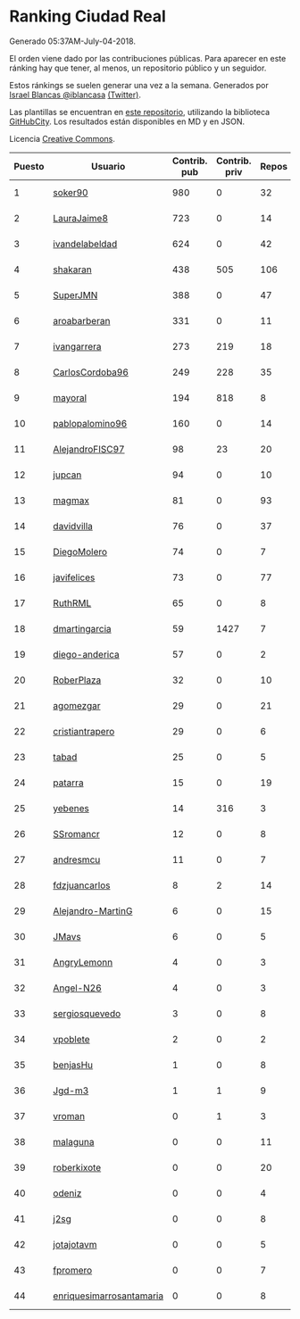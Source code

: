 # Ranking Ciudad Real

Generado 05:37AM-July-04-2018.

El orden viene dado por las contribuciones públicas. Para aparecer en este ránking hay que tener, al menos, un repositorio público y un seguidor.

Estos ránkings se suelen generar una vez a la semana. Generados por [Israel Blancas @iblancasa](https://github.com/iblancasa/) [(Twitter)](https://twitter.com/iblancasa).

Las plantillas se encuentran en [este repositorio](https://github.com/iblancasa/GH-Spanish-Ranking), utilizando la biblioteca [GitHubCity](https://github.com/iblancasa/GitHubCity). Los resultados están disponibles en MD y en JSON.

Licencia [Creative Commons](https://creativecommons.org/licenses/by/4.0/).

| Puesto   |  Usuario  | Contrib. pub | Contrib. priv |Repos| Followers | Desde |  Avatar  |
|----------|-----------|--------------|---------------|-----|-----------|-------|----------|
|1|[soker90](https://github.com/soker90)|980|0|32|5|2014-08-03|![soker90]()|
|2|[LauraJaime8](https://github.com/LauraJaime8)|723|0|14|6|2016-09-27|![LauraJaime8]()|
|3|[ivandelabeldad](https://github.com/ivandelabeldad)|624|0|42|17|2014-12-27|![ivandelabeldad]()|
|4|[shakaran](https://github.com/shakaran)|438|505|106|26|2008-06-19|![shakaran]()|
|5|[SuperJMN](https://github.com/SuperJMN)|388|0|47|37|2012-12-23|![SuperJMN]()|
|6|[aroabarberan](https://github.com/aroabarberan)|331|0|11|2|2016-07-02|![aroabarberan]()|
|7|[ivangarrera](https://github.com/ivangarrera)|273|219|18|2|2015-12-11|![ivangarrera]()|
|8|[CarlosCordoba96](https://github.com/CarlosCordoba96)|249|228|35|21|2016-09-28|![CarlosCordoba96]()|
|9|[mayoral](https://github.com/mayoral)|194|818|8|31|2008-04-06|![mayoral]()|
|10|[pablopalomino96](https://github.com/pablopalomino96)|160|0|14|4|2016-10-06|![pablopalomino96]()|
|11|[AlejandroFISC97](https://github.com/AlejandroFISC97)|98|23|20|9|2017-02-19|![AlejandroFISC97]()|
|12|[jupcan](https://github.com/jupcan)|94|0|10|2|2016-12-08|![jupcan]()|
|13|[magmax](https://github.com/magmax)|81|0|93|41|2011-01-26|![magmax]()|
|14|[davidvilla](https://github.com/davidvilla)|76|0|37|17|2011-06-08|![davidvilla]()|
|15|[DiegoMolero](https://github.com/DiegoMolero)|74|0|7|8|2015-09-28|![DiegoMolero]()|
|16|[javifelices](https://github.com/javifelices)|73|0|77|15|2013-02-24|![javifelices]()|
|17|[RuthRML](https://github.com/RuthRML)|65|0|8|7|2016-09-28|![RuthRML]()|
|18|[dmartingarcia](https://github.com/dmartingarcia)|59|1427|7|10|2015-03-16|![dmartingarcia]()|
|19|[diego-anderica](https://github.com/diego-anderica)|57|0|2|5|2016-09-20|![diego-anderica]()|
|20|[RoberPlaza](https://github.com/RoberPlaza)|32|0|10|5|2018-02-19|![RoberPlaza]()|
|21|[agomezgar](https://github.com/agomezgar)|29|0|21|17|2015-02-18|![agomezgar]()|
|22|[cristiantrapero](https://github.com/cristiantrapero)|29|0|6|2|2017-08-24|![cristiantrapero]()|
|23|[tabad](https://github.com/tabad)|25|0|5|5|2012-08-20|![tabad]()|
|24|[patarra](https://github.com/patarra)|15|0|19|4|2012-09-04|![patarra]()|
|25|[yebenes](https://github.com/yebenes)|14|316|3|18|2011-10-08|![yebenes]()|
|26|[SSromancr](https://github.com/SSromancr)|12|0|8|3|2017-02-27|![SSromancr]()|
|27|[andresmcu](https://github.com/andresmcu)|11|0|7|2|2014-04-01|![andresmcu]()|
|28|[fdzjuancarlos](https://github.com/fdzjuancarlos)|8|2|14|2|2013-09-27|![fdzjuancarlos]()|
|29|[Alejandro-MartinG](https://github.com/Alejandro-MartinG)|6|0|15|6|2015-09-05|![Alejandro-MartinG]()|
|30|[JMavs](https://github.com/JMavs)|6|0|5|6|2015-09-11|![JMavs]()|
|31|[AngryLemonn](https://github.com/AngryLemonn)|4|0|3|9|2014-02-19|![AngryLemonn]()|
|32|[Angel-N26](https://github.com/Angel-N26)|4|0|3|2|2017-09-27|![Angel-N26]()|
|33|[sergiosquevedo](https://github.com/sergiosquevedo)|3|0|8|15|2012-04-28|![sergiosquevedo]()|
|34|[vpoblete](https://github.com/vpoblete)|2|0|2|3|2012-08-23|![vpoblete]()|
|35|[benjasHu](https://github.com/benjasHu)|1|0|8|3|2014-09-28|![benjasHu]()|
|36|[Jgd-m3](https://github.com/Jgd-m3)|1|1|9|2|2017-03-21|![Jgd-m3]()|
|37|[vroman](https://github.com/vroman)|0|1|3|8|2009-01-09|![vroman]()|
|38|[malaguna](https://github.com/malaguna)|0|0|11|2|2012-03-21|![malaguna]()|
|39|[roberkixote](https://github.com/roberkixote)|0|0|20|4|2011-02-10|![roberkixote]()|
|40|[odeniz](https://github.com/odeniz)|0|0|4|2|2013-02-19|![odeniz]()|
|41|[j2sg](https://github.com/j2sg)|0|0|8|2|2011-03-18|![j2sg]()|
|42|[jotajotavm](https://github.com/jotajotavm)|0|0|5|58|2013-12-10|![jotajotavm]()|
|43|[fpromero](https://github.com/fpromero)|0|0|7|2|2014-11-06|![fpromero]()|
|44|[enriquesimarrosantamaria](https://github.com/enriquesimarrosantamaria)|0|0|8|6|2015-10-19|![enriquesimarrosantamaria]()|
